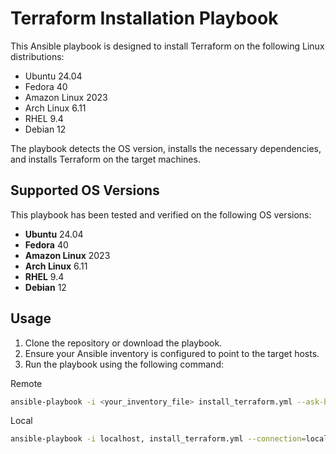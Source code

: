 # Terraform Installation Playbook

This Ansible playbook is designed to install Terraform on the following Linux distributions:

- Ubuntu 24.04
- Fedora 40
- Amazon Linux 2023
- Arch Linux 6.11
- RHEL 9.4
- Debian 12

The playbook detects the OS version, installs the necessary dependencies, and installs Terraform on the target machines.

## Supported OS Versions

This playbook has been tested and verified on the following OS versions:

- **Ubuntu** 24.04
- **Fedora** 40
- **Amazon Linux** 2023
- **Arch Linux** 6.11
- **RHEL** 9.4
- **Debian** 12

## Usage

1. Clone the repository or download the playbook.
2. Ensure your Ansible inventory is configured to point to the target hosts.
3. Run the playbook using the following command:

Remote

   ```bash
   ansible-playbook -i <your_inventory_file> install_terraform.yml --ask-become-pass
   ```
Local

   ```bash
   ansible-playbook -i localhost, install_terraform.yml --connection=local
   ```